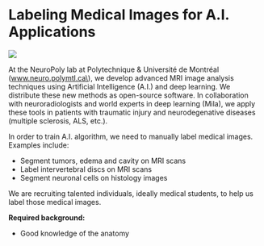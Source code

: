 # Labeling Medical Images for A.I. Applications

![](../../.gitbook/assets/deep_learning.png)

At the NeuroPoly lab at Polytechnique & Université de Montréal \(www.neuro.polymtl.ca\), we develop advanced MRI image analysis techniques using Artificial Intelligence \(A.I.\) and deep learning. We distribute these new methods as open-source software. In collaboration with neuroradiologists and world experts in deep learning \(Mila\), we apply these tools in patients with traumatic injury and neurodegenative diseases \(multiple sclerosis, ALS, etc.\).

In order to train A.I. algorithm, we need to manually label medical images. Examples include:

* Segment tumors, edema and cavity on MRI scans
* Label intervertebral discs on MRI scans
* Segment neuronal cells on histology images

We are recruiting talented individuals, ideally medical students, to help us label those medical images.

**Required background:**

* Good knowledge of the anatomy

